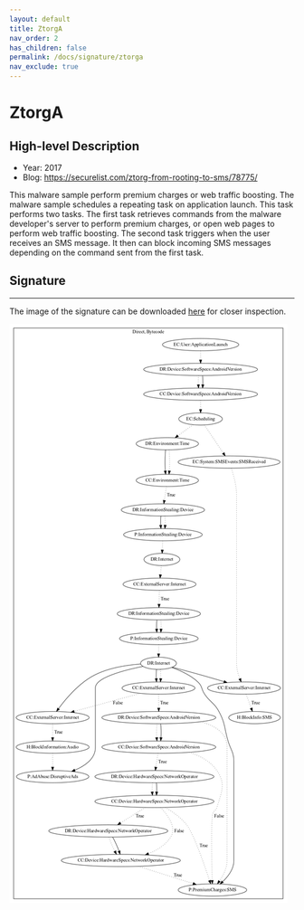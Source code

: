 ```yaml
---
layout: default
title: ZtorgA
nav_order: 2
has_children: false
permalink: /docs/signature/ztorga
nav_exclude: true
---
```


# ZtorgA

## High-level Description

* Year: 2017
* Blog: https://securelist.com/ztorg-from-rooting-to-sms/78775/

This malware sample perform premium charges or web traffic boosting. The malware sample schedules a repeating task on application launch. This task performs two tasks. The first task retrieves commands from the malware developer's server to perform premium charges, or open web pages to perform web traffic boosting. The second task triggers when the user receives an SMS message. It then can block incoming SMS messages depending on the command sent from the first task.

## Signature
---

The image of the signature can be downloaded [here](../../img/signatures/ZtorgA.png) for closer inspection.

![](../../img/signatures/ZtorgA.png)